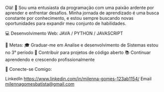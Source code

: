 Olá! 👋 Sou uma entusiasta da programação com uma paixão ardente por aprender e enfrentar desafios. Minha jornada de aprendizado é uma busca constante por conhecimento, e estou sempre buscando novas oportunidades para expandir meu conjunto de habilidades.

💻 Desenvolvimento Web: JAVA / PYTHON / JAVASCRIPT

🌈 Metas:
🎓 Graduar-me em Analise e desenvolvimento de Sistemas estou no 3° período
🚀 Contribuir para projetos de código aberto
📚 Continuar aprendendo e crescendo profissionalmente

🤝 Conecte-se Comigo:

LinkedIn https://www.linkedin.com/in/milenna-gomes-123ab1154/
Email milennagomesbatista@gmail.com
